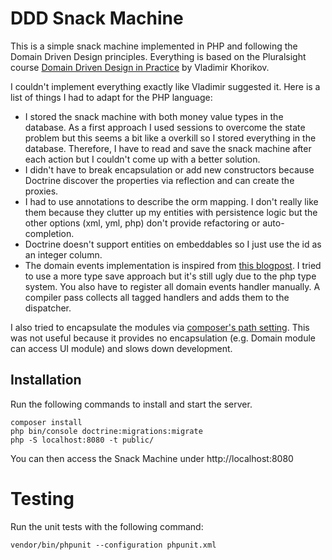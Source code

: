 # DDD Snack Machine

This is a simple snack machine implemented in PHP and following the Domain Driven Design
principles. Everything is based on the Pluralsight course 
[Domain Driven Design in Practice](https://www.pluralsight.com/courses/domain-driven-design-in-practice)
by Vladimir Khorikov.

I couldn't implement everything exactly like Vladimir suggested it. Here is a list of 
things I had to adapt for the PHP language:

- I stored the snack machine with both money value types in the database. As a first 
approach I used sessions to overcome the state problem but this seems a bit like a overkill
so I stored everything in the database. Therefore, I have to read and save the snack machine
after each action but I couldn't come up with a better solution.
- I didn't have to break encapsulation or add new constructors because Doctrine discover
the properties via reflection and can create the proxies.
- I had to use annotations to describe the orm mapping. I don't really like them because they
clutter up my entities with persistence logic but the other options (xml, yml, php) don't provide
refactoring or auto-completion.
- Doctrine doesn't support entities on embeddables so I just use the id as an integer column.
- The domain events implementation is inspired from [this blogpost](https://beberlei.de/2013/07/24/doctrine_and_domainevents.html).
I tried to use a more type save approach but it's still ugly due to the php type system. You also have
to register all domain events handler manually. A compiler pass collects all tagged handlers and adds them
to the dispatcher.

I also tried to encapsulate the modules via [composer's path setting](https://getcomposer.org/doc/05-repositories.md#path). This was not useful
because it provides no encapsulation (e.g. Domain module can access UI module) and slows
down development.

## Installation

Run the following commands to install and start the server.
```
composer install
php bin/console doctrine:migrations:migrate
php -S localhost:8080 -t public/
```
You can then access the Snack Machine under http://localhost:8080

# Testing

Run the unit tests with the following command:
```
vendor/bin/phpunit --configuration phpunit.xml
```